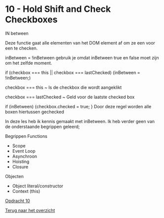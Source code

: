 # 10 - Hold Shift and Check Checkboxes

IN between 

Deze functie gaat alle elementen van het DOM element af om ze een voor een te checken.

inBetween = !inBetween 
gebruik je omdat inBetween true en false moet zijn om het zelfde moment.

if (checkbox === this || checkbox === lastChecked) {inBetween = !inBetween;)

checkbox === this ~ Is de checkbox die wordt aangeklikt

checkbox === lastChecked ~ Geld voor de laatste checked box 

if (inBetween) {checkbox.checked = true; }
Door deze regel worden alle boxen hiertussen gechecked

In deze les heb ik kennis gemaakt met inBetween. Ik heb verder geen van de onderstaande begrippen geleerd;

Begrippen
Functions
-	Scope
-	Event Loop
-	Asynchroon
-	Hoisting
-	Closure

Objecten
-	Object literal/constructor
-	Context (this)

[Opdracht 10](https://zeijls.github.io/SRPWesBos/10/index-START.html/) <br>

[Terug naar het overzicht](https://zeijls.github.io/SRPWesBos/)
